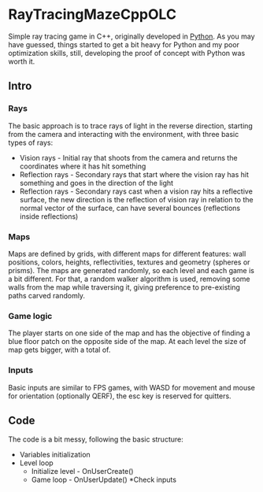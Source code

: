 # RayTracingMazeCppOLC

Simple ray tracing game in C++, originally developed in [Python](https://github.com/FinFetChannel/pytracingMaze). As you may have guessed, things started to get a bit heavy for Python and my poor optimization skills, still, developing the proof of concept with Python was worth it.

## Intro

### Rays

The basic approach is to trace rays of light in the reverse direction, starting from the camera and interacting with the environment, with three basic types of rays:

* Vision rays - Initial ray that shoots from the camera and returns the coordinates where it has hit something
* Reflection rays - Secondary rays that start where the vision ray has hit something and goes in the direction of the light
* Reflection rays - Secondary rays cast when a vision ray hits a reflective surface, the new direction is the reflection of vision ray in relation to the normal vector of the surface, can have several bounces (reflections inside reflections)

### Maps

Maps are defined by grids, with different maps for different features: wall positions, colors, heights, reflectivities, textures and geometry (spheres or prisms). The maps are generated randomly, so each level and each game is a bit different. For that, a random walker algorithm is used, removing some walls from the map while traversing it, giving preference to pre-existing paths carved randomly.

### Game logic

The player starts on one side of the map and has the objective of finding a blue floor patch on the opposite side of the map. At each level the size of map gets bigger, with a total of.

### Inputs

Basic inputs are similar to FPS games, with WASD for movement and mouse for orientation (optionally QERF), the esc key is reserved for quitters.

## Code

The code is a bit messy, following the basic structure:

* Variables initialization
* Level loop
  * Initialize level - OnUserCreate()
  * Game loop - OnUserUpdate()
    *Check inputs  
